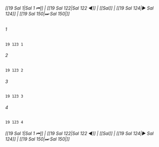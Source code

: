
###### [[19 Sal 1|Sal 1 ⏮]] | [[19 Sal 122|Sal 122 ◀]] | [[Sal]] | [[19 Sal 124|▶ Sal 124]] | [[19 Sal 150|⏭ Sal 150|]]

###### 1
``` verse
19 123 1 
```
###### 2
``` verse
19 123 2 
```
###### 3
``` verse
19 123 3 
```
###### 4
``` verse
19 123 4 
```

###### [[19 Sal 1|Sal 1 ⏮]] | [[19 Sal 122|Sal 122 ◀]] | [[Sal]] | [[19 Sal 124|▶ Sal 124]] | [[19 Sal 150|⏭ Sal 150|]]

